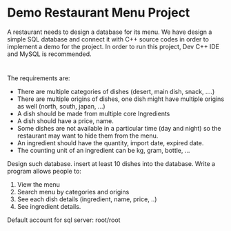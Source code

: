 # Demo Restaurant Menu Project
A restaurant needs to design a database for its menu. We have design a simple SQL database and connect it with C++ source codes in order to implement a demo for the project. In order to run this project, Dev C++ IDE and MySQL is recommended.  
#
The requirements are:
+ There are multiple categories of dishes (desert, main dish, snack, ....)
+ There are multiple origins of dishes, one dish might have multiple origins as well (north, south, japan, ...)
+ A dish should be made from multiple core Ingredients
+ A dish should have a price, name.
+ Some dishes are not available in a particular time (day and night) so the restaurant may want to hide them from the menu. 
+ An ingredient should have the quantity, import date, expired date.
+ The counting unit of an ingredient can be kg, gram, bottle, ...

Design such database. insert at least 10 dishes into the database.
Write a program allows people to:
1. View the menu
2. Search menu by categories and origins
3. See each dish details (ingredient, name, price, ..)
4. See ingredient details.

Default account for sql server: root/root
